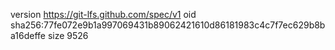 version https://git-lfs.github.com/spec/v1
oid sha256:77fe072e9b1a997069431b89062421610d86181983c4c7f7ec629b8ba16deffe
size 9526
